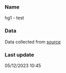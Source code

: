 ### Name

hg1 - test


###  Data

Data collected from [source](https://www.reddit.com)

### Last update

05/12/2023 10:45